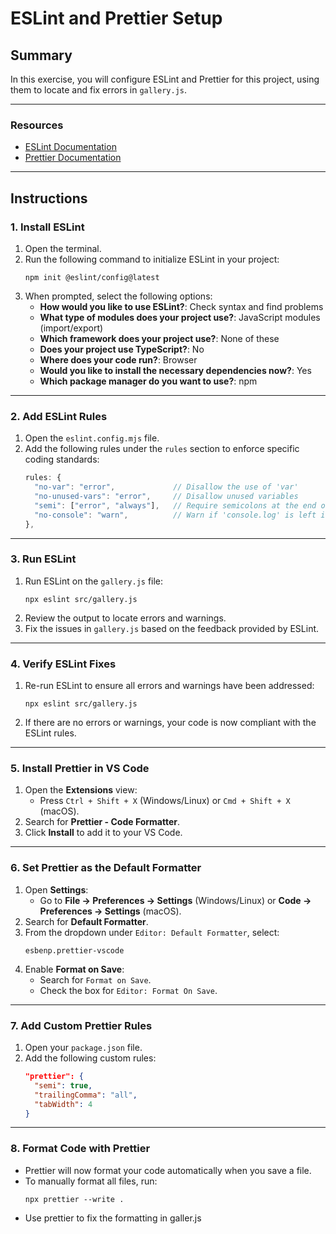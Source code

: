# ESLint and Prettier Setup

## **Summary**

In this exercise, you will configure ESLint and Prettier for this project, using them to locate and fix errors in `gallery.js`.

---

### **Resources**

- [ESLint Documentation](https://eslint.org/docs/latest/use/getting-started)
- [Prettier Documentation](https://prettier.io/docs/en/)

---

## **Instructions**

### **1. Install ESLint**

1. Open the terminal.
2. Run the following command to initialize ESLint in your project:
   ```
   npm init @eslint/config@latest
   ```
3. When prompted, select the following options:
   - **How would you like to use ESLint?**: Check syntax and find problems
   - **What type of modules does your project use?**: JavaScript modules (import/export)
   - **Which framework does your project use?**: None of these
   - **Does your project use TypeScript?**: No
   - **Where does your code run?**: Browser
   - **Would you like to install the necessary dependencies now?**: Yes
   - **Which package manager do you want to use?**: npm

---

### **2. Add ESLint Rules**

1. Open the `eslint.config.mjs` file.
2. Add the following rules under the `rules` section to enforce specific coding standards:
   ```javascript
   rules: {
     "no-var": "error",             // Disallow the use of 'var'
     "no-unused-vars": "error",     // Disallow unused variables
     "semi": ["error", "always"],   // Require semicolons at the end of statements
     "no-console": "warn",          // Warn if 'console.log' is left in the code
   },
   ```

---

### **3. Run ESLint**

1. Run ESLint on the `gallery.js` file:
   ```
   npx eslint src/gallery.js
   ```
2. Review the output to locate errors and warnings.
3. Fix the issues in `gallery.js` based on the feedback provided by ESLint.

---

### **4. Verify ESLint Fixes**

1. Re-run ESLint to ensure all errors and warnings have been addressed:
   ```
   npx eslint src/gallery.js
   ```
2. If there are no errors or warnings, your code is now compliant with the ESLint rules.

---

### **5. Install Prettier in VS Code**

1. Open the **Extensions** view:
   - Press `Ctrl + Shift + X` (Windows/Linux) or `Cmd + Shift + X` (macOS).
2. Search for **Prettier - Code Formatter**.
3. Click **Install** to add it to your VS Code.

---

### **6. Set Prettier as the Default Formatter**

1. Open **Settings**:
   - Go to **File → Preferences → Settings** (Windows/Linux) or **Code → Preferences → Settings** (macOS).
2. Search for **Default Formatter**.
3. From the dropdown under `Editor: Default Formatter`, select:
   ```
   esbenp.prettier-vscode
   ```
4. Enable **Format on Save**:
   - Search for `Format on Save`.
   - Check the box for `Editor: Format On Save`.

---

### **7. Add Custom Prettier Rules**

1. Open your `package.json` file.
2. Add the following custom rules:
   ```json
   "prettier": {
     "semi": true,
     "trailingComma": "all",
     "tabWidth": 4
   }
   ```

---

### **8. Format Code with Prettier**

- Prettier will now format your code automatically when you save a file.
- To manually format all files, run:
   ```
   npx prettier --write .
   ```
- Use prettier to fix the formatting in galler.js
